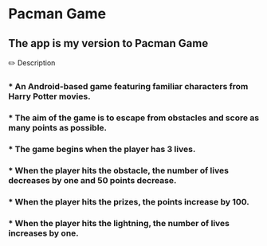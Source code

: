 # Pacman Game

## The app is my version to Pacman Game

✏️ Description
### * An Android-based game featuring familiar characters from Harry Potter movies.
### * The aim of the game is to escape from obstacles and score as many points as possible.
### * The game begins when the player has 3 lives.
### * When the player hits the obstacle, the number of lives decreases by one and 50 points decrease.
### * When the player hits the prizes, the points increase by 100.
### * When the player hits the lightning, the number of lives increases by one.
